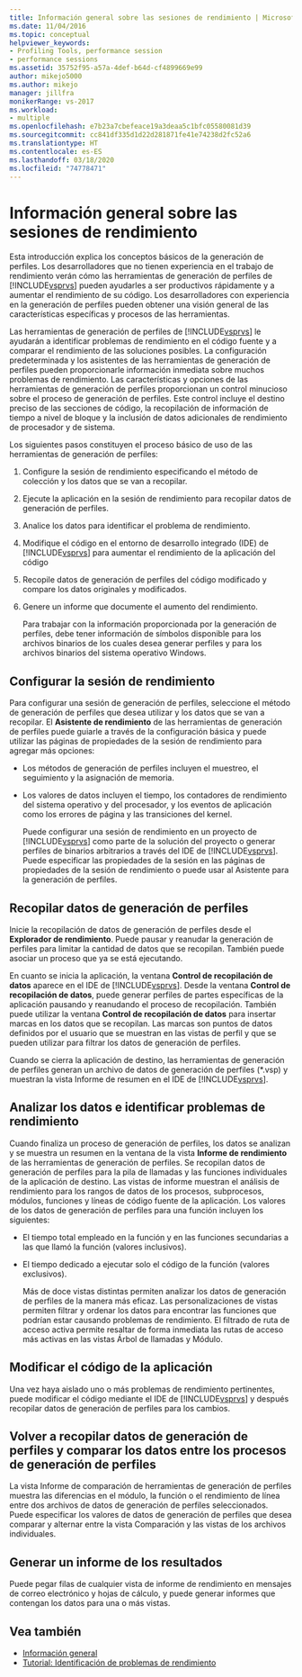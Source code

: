 ```yaml
---
title: Información general sobre las sesiones de rendimiento | Microsoft Docs
ms.date: 11/04/2016
ms.topic: conceptual
helpviewer_keywords:
- Profiling Tools, performance session
- performance sessions
ms.assetid: 35752f95-a57a-4def-b64d-cf4899669e99
author: mikejo5000
ms.author: mikejo
manager: jillfra
monikerRange: vs-2017
ms.workload:
- multiple
ms.openlocfilehash: e7b23a7cbefeace19a3deaa5c1bfc05580081d39
ms.sourcegitcommit: cc841df335d1d22d281871fe41e74238d2fc52a6
ms.translationtype: HT
ms.contentlocale: es-ES
ms.lasthandoff: 03/18/2020
ms.locfileid: "74778471"
---
```

# <a name="performance-session-overview"></a>Información general sobre las sesiones de rendimiento
Esta introducción explica los conceptos básicos de la generación de perfiles. Los desarrolladores que no tienen experiencia en el trabajo de rendimiento verán cómo las herramientas de generación de perfiles de [!INCLUDE[vsprvs](../code-quality/includes/vsprvs_md.md)] pueden ayudarles a ser productivos rápidamente y a aumentar el rendimiento de su código. Los desarrolladores con experiencia en la generación de perfiles pueden obtener una visión general de las características específicas y procesos de las herramientas.

 Las herramientas de generación de perfiles de [!INCLUDE[vsprvs](../code-quality/includes/vsprvs_md.md)] le ayudarán a identificar problemas de rendimiento en el código fuente y a comparar el rendimiento de las soluciones posibles. La configuración predeterminada y los asistentes de las herramientas de generación de perfiles pueden proporcionarle información inmediata sobre muchos problemas de rendimiento. Las características y opciones de las herramientas de generación de perfiles proporcionan un control minucioso sobre el proceso de generación de perfiles. Este control incluye el destino preciso de las secciones de código, la recopilación de información de tiempo a nivel de bloque y la inclusión de datos adicionales de rendimiento de procesador y de sistema.

 Los siguientes pasos constituyen el proceso básico de uso de las herramientas de generación de perfiles:

1. Configure la sesión de rendimiento especificando el método de colección y los datos que se van a recopilar.

2. Ejecute la aplicación en la sesión de rendimiento para recopilar datos de generación de perfiles.

3. Analice los datos para identificar el problema de rendimiento.

4. Modifique el código en el entorno de desarrollo integrado (IDE) de [!INCLUDE[vsprvs](../code-quality/includes/vsprvs_md.md)] para aumentar el rendimiento de la aplicación del código

5. Recopile datos de generación de perfiles del código modificado y compare los datos originales y modificados.

6. Genere un informe que documente el aumento del rendimiento.

   Para trabajar con la información proporcionada por la generación de perfiles, debe tener información de símbolos disponible para los archivos binarios de los cuales desea generar perfiles y para los archivos binarios del sistema operativo Windows.

## <a name="configure-the-performance-session"></a>Configurar la sesión de rendimiento
 Para configurar una sesión de generación de perfiles, seleccione el método de generación de perfiles que desea utilizar y los datos que se van a recopilar. El **Asistente de rendimiento** de las herramientas de generación de perfiles puede guiarle a través de la configuración básica y puede utilizar las páginas de propiedades de la sesión de rendimiento para agregar más opciones:

- Los métodos de generación de perfiles incluyen el muestreo, el seguimiento y la asignación de memoria.

- Los valores de datos incluyen el tiempo, los contadores de rendimiento del sistema operativo y del procesador, y los eventos de aplicación como los errores de página y las transiciones del kernel.

  Puede configurar una sesión de rendimiento en un proyecto de [!INCLUDE[vsprvs](../code-quality/includes/vsprvs_md.md)] como parte de la solución del proyecto o generar perfiles de binarios arbitrarios a través del IDE de [!INCLUDE[vsprvs](../code-quality/includes/vsprvs_md.md)]. Puede especificar las propiedades de la sesión en las páginas de propiedades de la sesión de rendimiento o puede usar al Asistente para la generación de perfiles.

## <a name="collect-profiling-data"></a>Recopilar datos de generación de perfiles
 Inicie la recopilación de datos de generación de perfiles desde el **Explorador de rendimiento**. Puede pausar y reanudar la generación de perfiles para limitar la cantidad de datos que se recopilan. También puede asociar un proceso que ya se está ejecutando.

 En cuanto se inicia la aplicación, la ventana **Control de recopilación de datos** aparece en el IDE de [!INCLUDE[vsprvs](../code-quality/includes/vsprvs_md.md)]. Desde la ventana **Control de recopilación de datos**, puede generar perfiles de partes específicas de la aplicación pausando y reanudando el proceso de recopilación. También puede utilizar la ventana **Control de recopilación de datos** para insertar marcas en los datos que se recopilan. Las marcas son puntos de datos definidos por el usuario que se muestran en las vistas de perfil y que se pueden utilizar para filtrar los datos de generación de perfiles.

 Cuando se cierra la aplicación de destino, las herramientas de generación de perfiles generan un archivo de datos de generación de perfiles (*.vsp) y muestran la vista Informe de resumen en el IDE de [!INCLUDE[vsprvs](../code-quality/includes/vsprvs_md.md)].

## <a name="analyze-the-data-and-identify-performance-issues"></a>Analizar los datos e identificar problemas de rendimiento
 Cuando finaliza un proceso de generación de perfiles, los datos se analizan y se muestra un resumen en la ventana de la vista **Informe de rendimiento** de las herramientas de generación de perfiles. Se recopilan datos de generación de perfiles para la pila de llamadas y las funciones individuales de la aplicación de destino. Las vistas de informe muestran el análisis de rendimiento para los rangos de datos de los procesos, subprocesos, módulos, funciones y líneas de código fuente de la aplicación. Los valores de los datos de generación de perfiles para una función incluyen los siguientes:

- El tiempo total empleado en la función y en las funciones secundarias a las que llamó la función (valores inclusivos).

- El tiempo dedicado a ejecutar solo el código de la función (valores exclusivos).

  Más de doce vistas distintas permiten analizar los datos de generación de perfiles de la manera más eficaz. Las personalizaciones de vistas permiten filtrar y ordenar los datos para encontrar las funciones que podrían estar causando problemas de rendimiento. El filtrado de ruta de acceso activa permite resaltar de forma inmediata las rutas de acceso más activas en las vistas Árbol de llamadas y Módulo.

## <a name="modify-the-application-code"></a>Modificar el código de la aplicación
 Una vez haya aislado uno o más problemas de rendimiento pertinentes, puede modificar el código mediante el IDE de [!INCLUDE[vsprvs](../code-quality/includes/vsprvs_md.md)] y después recopilar datos de generación de perfiles para los cambios.

## <a name="collect-profiling-data-again-and-compare-the-data-between-the-profiling-runs"></a>Volver a recopilar datos de generación de perfiles y comparar los datos entre los procesos de generación de perfiles
 La vista Informe de comparación de herramientas de generación de perfiles muestra las diferencias en el módulo, la función o el rendimiento de línea entre dos archivos de datos de generación de perfiles seleccionados. Puede especificar los valores de datos de generación de perfiles que desea comparar y alternar entre la vista Comparación y las vistas de los archivos individuales.

## <a name="generate-a-report-of-the-results"></a>Generar un informe de los resultados
 Puede pegar filas de cualquier vista de informe de rendimiento en mensajes de correo electrónico y hojas de cálculo, y puede generar informes que contengan los datos para una o más vistas.

## <a name="see-also"></a>Vea también
- [Información general](../profiling/overviews-performance-tools.md)
- [Tutorial: Identificación de problemas de rendimiento](beginners-guide-to-cpu-sampling.md)
